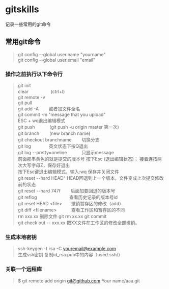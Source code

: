 # gitskills

记录一些常用的git命令

## 常用git命令

>git config --global user.name "yourname"  
git config --global user.email "email"

### 操作之前执行以下命令行

>git init  
clear　　　　　(ctrl+l)  
git remote -v  
git pull  
git add -A 　　或者加文件全名  
git commit -m "message that you upload"  
ESC + wq退出编辑模式  
git push  　　　(git push -u origin master  第一次)  
git branch 　　(new branch name)  
git checkout branchname  　　切换分支  
git log　　　　英文状态下按Q退出  
git log --pretty=oneline 　　　只显示message  
前面那串黄色的就是提交的版本号
按下Esc (退出编辑状态)； 接着连按两次大写字母Z，保存好退出  
按下Esc键退出编辑模式，输入:wq 保存并关闭文件  
git reset --hard HEAD^  HEAD回退到上一个版本，文件变成上次提交修改前的状态  
git reset --hard 747f   　　后面加要回退的版本号  
git reflog  　　　　　　　查看历史记录的版本号id  
git reset HEAD \<file>　　撤销暂存区的修改（add）  
git diff \<filename> 　　　查看工作区和暂存区的不同  
rm xxx.xx   删除文件   git rm xx.xx  git commit  
git check out -- xxx.xx   把XX文件在工作区的修改全部撤销。  

### 生成本地密钥

>ssh-keygen -t rsa -C youremail@example.com  
生成ssh密钥  复制id_rsa.pub中的内容（user/.ssh/）

### 关联一个远程库

>$ git remote add origin git@github.com:Your name/aaa.git

